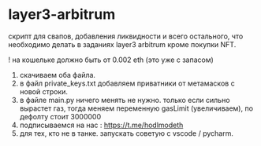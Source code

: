# layer3-arbitrum

скрипт для свапов, добавления ликвидности и всего остального, что необходимо делать в заданиях layer3 arbitrum кроме покупки NFT.

! на кошельке должно быть от 0.002 eth (это уже с запасом)

1. скачиваем оба файла.
2. в файл private_keys.txt добавляем приватники от метамасков с новой строки. 
3. в файле main.py ничего менять не нужно. только если сильно вырастет газ, тогда меняем переменную gasLimit (увеличиваем), по дефолту стоит 3000000
4. подписываемся на нас : https://t.me/hodlmodeth
5. для тех, кто не в танке. запускать советую с vscode / pycharm. 